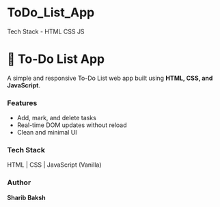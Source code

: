 # ToDo_List_App
Tech Stack - HTML CSS JS

# 📝 To-Do List App

A simple and responsive To-Do List web app built using **HTML, CSS, and JavaScript**.

### Features
- Add, mark, and delete tasks  
- Real-time DOM updates without reload  
- Clean and minimal UI  

### Tech Stack
HTML | CSS | JavaScript (Vanilla)

### Author
**Sharib Baksh**
